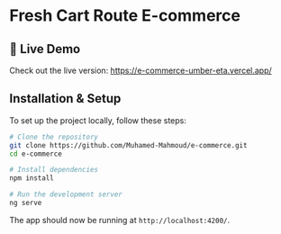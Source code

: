 # Fresh Cart Route E-commerce

## 🚀 Live Demo
Check out the live version: https://e-commerce-umber-eta.vercel.app/

## Installation & Setup
To set up the project locally, follow these steps:

```bash
# Clone the repository
git clone https://github.com/Muhamed-Mahmoud/e-commerce.git
cd e-commerce

# Install dependencies
npm install

# Run the development server
ng serve
```
The app should now be running at `http://localhost:4200/`.
